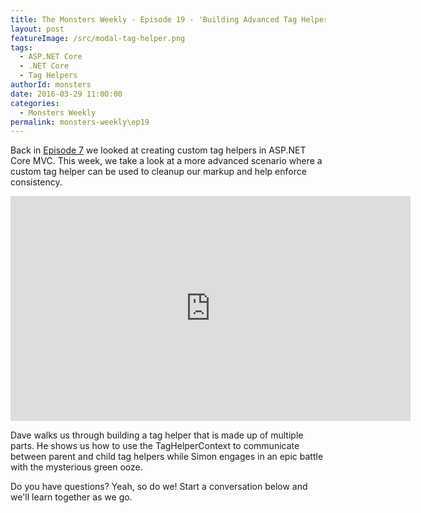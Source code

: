 ```yaml
---
title: The Monsters Weekly - Episode 19 - 'Building Advanced Tag Helpers'
layout: post
featureImage: /src/modal-tag-helper.png
tags: 
  - ASP.NET Core
  - .NET Core
  - Tag Helpers
authorId: monsters
date: 2016-03-29 11:00:00
categories:
  - Monsters Weekly
permalink: monsters-weekly\ep19
---
```


Back in [Episode 7](http://aspnetmonsters.com/2016/02/monsters-weekly/ep7/) we looked at creating custom tag helpers in ASP.NET Core MVC. This week, we take a look at a more advanced scenario where a custom tag helper can be used to cleanup our markup and help enforce consistency.

<!--more-->
<iframe src="https://channel9.msdn.com/Blogs/MVP-VisualStudio-Dev/Episode-19-Building-Advanced-Tag-Helpers/player" width="640" height="360" allowFullScreen frameBorder="0"></iframe>

Dave walks us through building a tag helper that is made up of multiple parts. He shows us how to use the TagHelperContext to communicate between parent and child tag helpers while Simon engages in an epic battle with the mysterious green ooze.

Do you have questions? Yeah, so do we! Start a conversation below and we'll learn together as we go. 